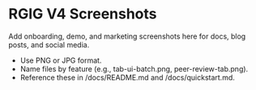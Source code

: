 # RGIG V4 Screenshots

Add onboarding, demo, and marketing screenshots here for docs, blog posts, and social media.

- Use PNG or JPG format.
- Name files by feature (e.g., tab-ui-batch.png, peer-review-tab.png).
- Reference these in /docs/README.md and /docs/quickstart.md. 